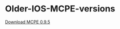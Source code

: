 # Older-IOS-MCPE-versions

[Download MCPE 0.9.5](itms-services://?action=download-manifest&url=https://raw.githubusercontent.com/Loule95450/Older-IOS-MCPE-versions/master/plist/downloader095.plist)